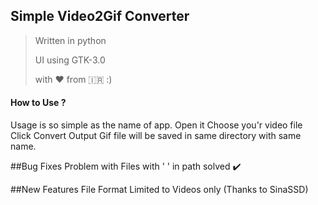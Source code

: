 ## Simple Video2Gif Converter

> Written in python 
>
> UI using GTK-3.0 
>
> with ❤️ from 🇮🇷 :) 

#### How to Use ?
Usage is so simple as the name of app.
Open it
Choose you'r video file
Click Convert
Output Gif file will be saved in same directory with same name.


##Bug Fixes
Problem with Files with ' ' in path solved ✔️

##New Features
File Format Limited to Videos only (Thanks to SinaSSD)

